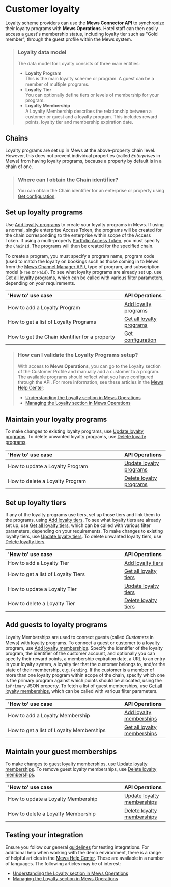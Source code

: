 # Customer loyalty

Loyalty scheme providers can use the **Mews Connector API** to synchronize their loyalty programs with **Mews Operations**.
Hotel staff can then easily access a guest's membership status, including loyalty tier such as "Gold member", through the guest profile within the Mews system.

> ### Loyalty data model
>
> The data model for Loyalty consists of three main entities:
> * **Loyalty Program**<br>This is the main loyalty scheme or program. A guest can be a member of multiple programs.
> * **Loyalty Tier**<br>You can optionally define tiers or levels of membership for your program.
> * **Loyalty Membership**<br>A Loyalty Membership describes the relationship between a customer or guest and a loyalty program. This includes reward points, loyalty tier and membership expiration date.

## Chains

Loyalty programs are set up in Mews at the above-property chain level. However, this does not prevent individual properties (called _Enterprises_ in Mews) from having loyalty programs, because a property by default is in a chain of one.

> ### Where can I obtain the Chain identifier?
>
> You can obtain the Chain identifier for an enterprise or property using [Get configuration](../operations/configuration.md#get-configuration).

## Set up loyalty programs

Use [Add loyalty programs](../operations/loyaltyprograms.md#add-loyalty-programs) to create your loyalty programs in Mews. If using a normal, single enterprise Access Token, the programs will be created for the chain corresponding to the enterprise within scope of the Access Token. If using a multi-property [Portfolio Access Token](../guidelines/multi-property.md), you must specify the `ChainId`. The programs will then be created for the specified chain.

To create a program, you must specify a program name, program code (used to match the loyalty on bookings such as those coming in to Mews from the [Mews Channel Manager API](https://mews-systems.gitbook.io/channel-manager-api)), type of program, and subscription model (`Free` or `Paid`). To see what loyalty programs are already set up, use [Get all loyalty programs](../operations/loyaltyprograms.md#get-all-loyalty-programs), which can be called with various filter parameters, depending on your requirements.

| <div style="width:350px">'How to' use case</div> | API Operations |
| :-- | :-- |
| How to add a Loyalty Program | [Add loyalty programs](../operations/loyaltyprograms.md#add-loyalty-programs) |
| How to get a list of Loyalty Programs | [Get all loyalty programs](../operations/loyaltyprograms.md#get-all-loyalty-programs) |
| How to get the Chain identifier for a property | [Get configuration](../operations/configuration.md#get-configuration) |

> ### How can I validate the Loyalty Programs setup?
>
> With access to **Mews Operations**, you can go to the Loyalty section of the Customer Profile and manually add a customer to a program. The available programs should reflect what you have configured through the API.
> For more information, see these articles in the [Mews Help Center](https://help.mews.com):
> * [Understanding the Loyalty section in Mews Operations](https://help.mews.com/s/article/Understanding-the-Loyalty-section-in-Mews-Operations)
> * [Managing the Loyalty section in Mews Operations](https://help.mews.com/s/article/Managing-the-Loyalty-section-in-Mews-Operations)

## Maintain your loyalty programs

To make changes to existing loyalty programs, use [Update loyalty programs](../operations/loyaltyprograms.md#update-loyalty-programs). To delete unwanted loyalty programs, use [Delete loyalty programs](../operations/loyaltyprograms.md#delete-loyalty-programs).

| <div style="width:350px">'How to' use case</div> | API Operations |
| :-- | :-- |
| How to update a Loyalty Program | [Update loyalty programs](../operations/loyaltyprograms.md#update-loyalty-programs) |
| How to delete a Loyalty Program | [Delete loyalty programs](../operations/loyaltyprograms.md#delete-loyalty-programs) |

## Set up loyalty tiers

If any of the loyalty programs use tiers, set up those tiers and link them to the programs, using [Add loyalty tiers](../operations/loyaltytiers.md#add-loyalty-tiers). To see what loyalty tiers are already set up, use [Get all loyalty tiers](../operations/loyaltytiers.md#get-all-loyalty-tiers), which can be called with various filter parameters, depending on your requirements. To make changes to existing loyalty tiers, use [Update loyalty tiers](../operations/loyaltytiers.md#update-loyalty-tiers). To delete unwanted loyalty tiers, use [Delete loyalty tiers](../operations/loyaltytiers.md#delete-loyalty-tiers).

| <div style="width:350px">'How to' use case</div> | API Operations |
| :-- | :-- |
| How to add a Loyalty Tier | [Add loyalty tiers](../operations/loyaltytiers.md#add-loyalty-tiers) |
| How to get a list of Loyalty Tiers | [Get all loyalty tiers](../operations/loyaltytiers.md#get-all-loyalty-tiers) |
| How to update a Loyalty Tier | [Update loyalty tiers](../operations/loyaltytiers.md#update-loyalty-tiers) |
| How to delete a Loyalty Tier | [Delete loyalty tiers](../operations/loyaltytiers.md#delete-loyalty-tiers) |

## Add guests to loyalty programs

Loyalty Memberships are used to connect guests (called _Customers_ in Mews) with loyalty programs. To connect a guest or customer to a loyalty program, use [Add loyalty memberships](../operations/loyaltymemberships.md#add-loyalty-memberships). Specify the identifier of the loyalty program, the identifier of the customer account, and optionally you can specify their reward points, a membership expiration date, a URL to an entry in your loyalty system, a loyalty tier that the customer belongs to, and/or the state of their membership, e.g. `Pending`. If the customer is a member of more than one loyalty program within scope of the chain, specify which one is the primary program against which points should be allocated, using the `isPrimary` JSON property.
To fetch a list of guest memberships, use [Get all loyalty memberships](../operations/loyaltymemberships.md#get-all-loyalty-memberships), which can be called with various filter parameters.

| <div style="width:350px">'How to' use case</div> | API Operations |
| :-- | :-- |
| How to add a Loyalty Membership | [Add loyalty memberships](../operations/loyaltymemberships.md#add-loyalty-memberships) |
| How to get a list of Loyalty Memberships | [Get all loyalty memberships](../operations/loyaltymemberships.md#get-all-loyalty-memberships) |

## Maintain your guest memberships

To make changes to guest loyalty memberships, use [Update loyalty memberships](../operations/loyaltymemberships.md#update-loyalty-memberships). To remove guest loyalty memberships, use [Delete loyalty memberships](../operations/loyaltymemberships.md#delete-loyalty-memberships).

| <div style="width:350px">'How to' use case</div> | API Operations |
| :-- | :-- |
| How to update a Loyalty Membership | [Update loyalty memberships](../operations/loyaltymemberships.md#update-loyalty-memberships) |
| How to delete a Loyalty Membership | [Delete loyalty memberships](../operations/loyaltymemberships.md#delete-loyalty-memberships) |

## Testing your integration

Ensure you follow our general [guidelines](../guidelines/README.md) for testing integrations.
For additional help when working with the demo environment, there is a range of helpful articles in the [Mews Help Center](https://help.mews.com/s/?language=en_US). These are available in a number of languages.
The following articles may be of interest:
* [Understanding the Loyalty section in Mews Operations](https://help.mews.com/s/article/Understanding-the-Loyalty-section-in-Mews-Operations)
* [Managing the Loyalty section in Mews Operations](https://help.mews.com/s/article/Managing-the-Loyalty-section-in-Mews-Operations)
